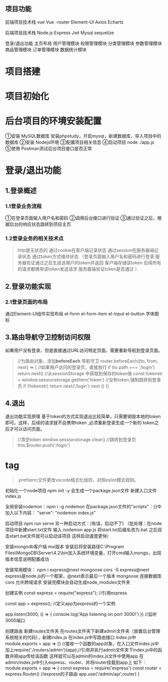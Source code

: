 ## 项目功能

前端项目技术栈
vue
Vue -router
Element-UI
Axios 
Echarts

后端项目技术栈
Node.js
Express
Jwt
Mysql
sequelize

登录/退出功能
主页布局
用户管理模块
权限管理模块
分类管理模块
参数管理模块
商品管理模块
订单管理模块
数据统计模块

# 项目搭建
# 项目初始化
# 后台项目的环境安装配置
①安装 MySQL数据库
安装phpstudy，开启mysql，新建数据库，导入项目中的数据库
②安装 Nodejs环境
③配置项目相关信息
④启动项目
node ./app.js  
⑤使用 Postman测试后台项目接口是否正常


登录/退出功能
============= 
## 1.登录概述
### 1.1登录业务流程
①在登录页面输入用户名和密码
②调用后台接口进行验证
③通过验证之后，根据后台的响应状态跳转到项目主页
### 1.2登录业务的相关技术点
>http是无状态的
通过cookie在客户端记录状态
通过session在服务器端记录状态
通过token方式维持状态
（登录页面输入用户名和密码进行登录
服务器验证通过之后生成该用户的token并返回
客户端存储该token
后续所有的请求都携带该token发送请求
服务器端验证token是否通过
）
## 2.登录功能实现
### 2.1登录页面的布局
通过Element-UI组件实现布局
el-form
el-form-item
el-input
el-button
字体图标


## 3.路由导航守卫控制访问权限
如果用户没有登录，但是直接通过URL访问特定页面，需要重新导航到登录页面。

>//为路由对象，添加**beforeEach** 导航守卫
router.beforeEach((to, from, next) => {
//如果用户访问的登录页，直接放行
if (to.path === '/login') return next()
//从sessionStorage 中获取到保存的token值
const tokenstr = window.sessionstorage.getItem('token')
//没有token,强制跳转到登录页
if (!tokenstr) return next('/login')
next ()
})

## 4.退出
退出功能实现原理
基于token的方式实现退出比较简单，只需要销毁本地的token即可。这样，后续的请求就不会携带token ,必须重新登录生成一个新的 token之后才可以访问页面。
>//清空token
window.sessionstorage.clear()
//跳转到登录页
this.$router.push('/login')



tag
=====
>.prettierrc文件更改vscode格式化规则，对照eslint模式规则。





初始化一个node项目
npm init -y 会生成一个package.json文件
新建入口文件index.js

全局安装nodemon：npm i -g nodemon
在package.json文件的"scripts"：{}中加入以下内容：  "serve": "nodemon index.js"

启动项目
npm run serve 另一种启动方式：(有误，启动不了) （批处理：在node项目中新建start.txt文件 输入 nodemon app.js 将start.txt后缀名改为.bat 之后双击start.bat文件就可以启动该项目 这样启动速度更快）

安装mongodb客户端
msi版本 安装后将安装路径C:\Program Files\MongoDB\Server\4.2\bin加入系统环境变量，打开cmd输入mongo，出现版本信息说明配置成功

安装常用模块：
npm i express@next mongoose cors -S express@next express是node.js的一个框架，@next表示最后一个版本 mongoose 连接数据库 cors 允许跨域请求 安装完模块会自动生成node_modules文件夹

创建实例
const express = require("express"); //引用express

const app = express(); //定义app为express的一个实例

app.listen(3000, () => { console.log('App listening on port 3000!') }) //监听3000端口

创建路由
新建routes文件夹 在routes文件夹下新建admin文件夹（放置后台管理系统相关的代码），新建index.js 在index.js中写路由接口 index.js中 module.exports = app => {} //接收一个函数的app对象，在入口文件index.js中加上require('./routers/admin')(app);//引用并执行admin文件夹下index.js中的函数并把app传给该函数 这样就可以在admin的index.js文件中使用app 在admin/index.js中引入express、router、并将router挂载到app上 如下： module.exports = app => { const express = require('express') const router = express.Router() //express的子路由 app.use('/admin/api',router) }